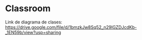 # Classroom
Link de diagrama de clases: https://drive.google.com/file/d/1bmzkJw8Sq52_n29lGZDJcdKb-_1EN59b/view?usp=sharing
